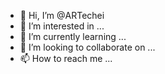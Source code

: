 - 👋 Hi, I’m @ARTechei
- 👀 I’m interested in ...
- 🌱 I’m currently learning ...
- 💞️ I’m looking to collaborate on ...
- 📫 How to reach me ...

<!---
ARTechei/ARTechei is a ✨ special ✨ repository because its `README.md` (this file) appears on your GitHub profile.
You can click the Preview link to take a look at your changes.
--->
